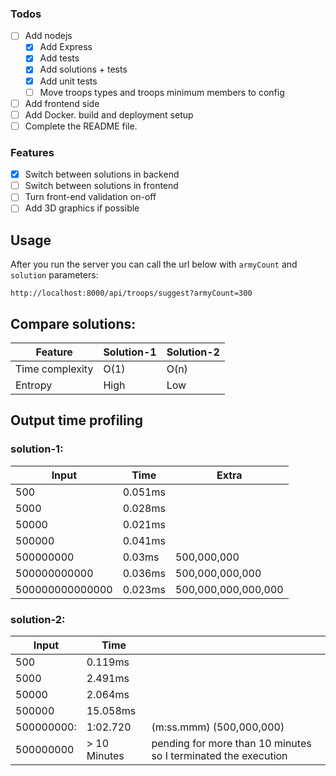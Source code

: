 ### Todos
- [ ] Add nodejs
    - [x] Add Express
    - [x] Add tests
    - [x] Add solutions + tests
    - [x] Add unit tests
    - [ ] Move troops types and troops minimum members to config
- [ ] Add frontend side
- [ ] Add Docker. build and deployment setup
- [ ] Complete the README file.

### Features
- [x] Switch between solutions in backend
- [ ] Switch between solutions in frontend
- [ ] Turn front-end validation on-off
- [ ] Add 3D graphics if possible

## Usage

After you run the server you can call the url below with `armyCount` and `solution` parameters:

```
http://localhost:8000/api/troops/suggest?armyCount=300
```

## Compare solutions:

| Feature         | Solution-1 | Solution-2 |
|-----------------|------------|------------|
| Time complexity | O(1)       | O(n)       |
| Entropy         | High       | Low        |

## Output time profiling

### solution-1:

| Input           | Time    | Extra               |
|-----------------|---------|---------------------|
| 500             | 0.051ms |                     |
| 5000            | 0.028ms |                     |
| 50000           | 0.021ms |                     |
| 500000          | 0.041ms |                     |
| 500000000       | 0.03ms  | 500,000,000         |
| 500000000000    | 0.036ms | 500,000,000,000     |
| 500000000000000 | 0.023ms | 500,000,000,000,000 |

### solution-2:

| Input      | Time         |                                                                |
|------------|--------------|----------------------------------------------------------------|
| 500        | 0.119ms      |                                                                |
| 5000       | 2.491ms      |                                                                |
| 50000      | 2.064ms      |                                                                |
| 500000     | 15.058ms     |                                                                |
| 500000000: | 1:02.720     | (m:ss.mmm) (500,000,000)                                       |
| 500000000  | > 10 Minutes | pending for more than 10 minutes so I terminated the execution |